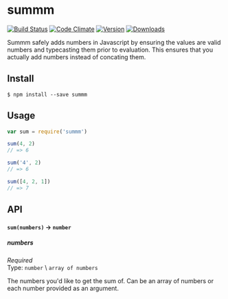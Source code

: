 # summm
[![Build Status](https://travis-ci.org/bsiddiqui/summm.svg?branch=master)](https://travis-ci.org/bsiddiqui/summm) [![Code Climate](https://codeclimate.com/github/bsiddiqui/summm/badges/gpa.svg)](https://codeclimate.com/github/bsiddiqui/summm) [![Version](https://badge.fury.io/js/summm.svg)](http://badge.fury.io/js/summm) [![Downloads](http://img.shields.io/npm/dm/summm.svg)](https://www.npmjs.com/package/summm)

Summm safely adds numbers in Javascript by ensuring the values are valid numbers and typecasting them prior to evaluation. This ensures that you actually add numbers instead of concating them.

## Install
``
$ npm install --save summm
``

## Usage
```js
var sum = require('summm')

sum(4, 2)
// => 6

sum('4', 2)
// => 6

sum([4, 2, 1])
// => 7
```

## API

#### `sum(numbers)` -> `number`

##### numbers
*Required* <br>
Type: `number` \ `array of numbers`

The numbers you'd like to get the sum of. Can be an array of numbers or each number provided as an argument.
